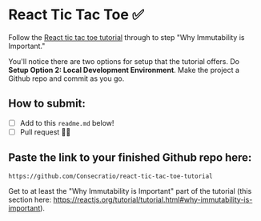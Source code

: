 # React Tic Tac Toe ✅

Follow the [React tic tac toe tutorial](https://reactjs.org/tutorial/tutorial.html) through to step "Why Immutability is Important."

You'll notice there are two options for setup that the tutorial offers. Do **Setup Option 2: Local Development Environment**. Make the project a Github repo and commit as you go.

## How to submit:

- [ ] Add to this `readme.md` below!
- [ ] Pull request 🥷🏽

## Paste the link to your finished Github repo here:
```text
https://github.com/Consecratio/react-tic-tac-toe-tutorial
```

Get to at least the "Why Immutability is Important" part of the tutorial (this section here: https://reactjs.org/tutorial/tutorial.html#why-immutability-is-important).


